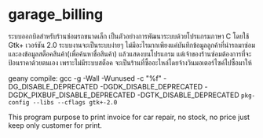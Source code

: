 # garage_billing
ระบบออกบิลสำหรับร้านซ่อมรถขนาดเล็ก เป็นตัวอย่างการพัฒนาระบบด้วยโปรแกรมภาษา C โดยใช้ Gtk+ เวอร์ชัน 2.0 ระบบงานจะเป็นระบบง่ายๆ ไม่มีอะไรมากเพียงแค่บันทึกข้อมูลลูกค้าที่นำรถมาซ่อม และลงข้อมูลสต็อคสินค้า(เพื่อค้นหาชื่อสินค้า) แล้วแสดงบนโปรแกรม แต่เจ้าของร้านซ่อมต้องการที่จะป้อนราคาด้วยตนเอง เพราะไม่มีระบบสต็อค จะเป็นร้านที่ซื้ออะไหล่โดยจ้างวินมอเตอร์ไซค์ไปซื้อมาให้

geany compile:
gcc  -g -Wall -Wunused -c "%f"  -DG_DISABLE_DEPRECATED -DGDK_DISABLE_DEPRECATED  -DGDK_PIXBUF_DISABLE_DEPRECATED  -DGTK_DISABLE_DEPRECATED `pkg-config --libs --cflags gtk+-2.0`

This program purpose to print invoice for car repair, no stock, no price just keep only customer for print.
